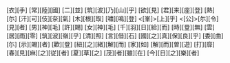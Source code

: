 [衣][手] [常][陸][國] [二][並] [筑][波][乃][山][乎] [欲][見] [君][来][座][登] [熱][尓] [汗][可][伎][奈][氣] [木][根][取] [嘯][鳴][登] <[峯]>[上][乎] <[公]>[尓][令][見][者] [男][神][毛] [許][賜] [女][神][毛] [千][羽][日][給][而] [時][登][無] [雲][居][雨][零] [筑][波][嶺][乎] [清][照] [言][借][石] [國][之][真][保][良][乎] [委][曲][尓] [示][賜][者] [歡][登] [紐][之][緒][解][而] [家][如] [解][而][曽][遊] [打][靡] [春][見][麻][之][従][者] [夏][草][之] [茂][者][雖][在] [今][日][之][樂][者]
